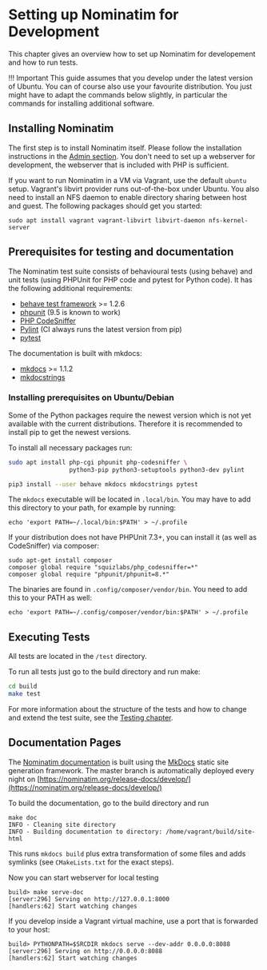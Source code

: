 # Setting up Nominatim for Development

This chapter gives an overview how to set up Nominatim for developement
and how to run tests.

!!! Important
    This guide assumes that you develop under the latest version of Ubuntu. You
    can of course also use your favourite distribution. You just might have to
    adapt the commands below slightly, in particular the commands for installing
    additional software.

## Installing Nominatim

The first step is to install Nominatim itself. Please follow the installation
instructions in the [Admin section](../admin/Installation.md). You don't need
to set up a webserver for development, the webserver that is included with PHP
is sufficient.

If you want to run Nominatim in a VM via Vagrant, use the default `ubuntu` setup.
Vagrant's libvirt provider runs out-of-the-box under Ubuntu. You also need to
install an NFS daemon to enable directory sharing between host and guest. The
following packages should get you started:

    sudo apt install vagrant vagrant-libvirt libvirt-daemon nfs-kernel-server

## Prerequisites for testing and documentation

The Nominatim test suite consists of behavioural tests (using behave) and
unit tests (using PHPUnit for PHP code and pytest for Python code).
It has the following additional requirements:

* [behave test framework](https://behave.readthedocs.io) >= 1.2.6
* [phpunit](https://phpunit.de) (9.5 is known to work)
* [PHP CodeSniffer](https://github.com/squizlabs/PHP_CodeSniffer)
* [Pylint](https://pylint.org/) (CI always runs the latest version from pip)
* [pytest](https://pytest.org)

The documentation is built with mkdocs:

* [mkdocs](https://www.mkdocs.org/) >= 1.1.2
* [mkdocstrings](https://mkdocstrings.github.io/)

### Installing prerequisites on Ubuntu/Debian

Some of the Python packages require the newest version which is not yet
available with the current distributions. Therefore it is recommended to
install pip to get the newest versions.

To install all necessary packages run:

```sh
sudo apt install php-cgi phpunit php-codesniffer \
                 python3-pip python3-setuptools python3-dev pylint

pip3 install --user behave mkdocs mkdocstrings pytest
```

The `mkdocs` executable will be located in `.local/bin`. You may have to add
this directory to your path, for example by running:

```
echo 'export PATH=~/.local/bin:$PATH' > ~/.profile
```

If your distribution does not have PHPUnit 7.3+, you can install it (as well
as CodeSniffer) via composer:

```
sudo apt-get install composer
composer global require "squizlabs/php_codesniffer=*"
composer global require "phpunit/phpunit=8.*"
```

The binaries are found in `.config/composer/vendor/bin`. You need to add this
to your PATH as well:

```
echo 'export PATH=~/.config/composer/vendor/bin:$PATH' > ~/.profile
```


## Executing Tests

All tests are located in the `/test` directory.

To run all tests just go to the build directory and run make:

```sh
cd build
make test
```

For more information about the structure of the tests and how to change and
extend the test suite, see the [Testing chapter](Testing.md).

## Documentation Pages

The [Nominatim documentation](https://nominatim.org/release-docs/develop/) is
built using the [MkDocs](https://www.mkdocs.org/) static site generation
framework. The master branch is automatically deployed every night on
[https://nominatim.org/release-docs/develop/](https://nominatim.org/release-docs/develop/)

To build the documentation, go to the build directory and run

```
make doc
INFO - Cleaning site directory
INFO - Building documentation to directory: /home/vagrant/build/site-html
```

This runs `mkdocs build` plus extra transformation of some files and adds
symlinks (see `CMakeLists.txt` for the exact steps).

Now you can start webserver for local testing

```
build> make serve-doc
[server:296] Serving on http://127.0.0.1:8000
[handlers:62] Start watching changes
```

If you develop inside a Vagrant virtual machine, use a port that is forwarded
to your host:

```
build> PYTHONPATH=$SRCDIR mkdocs serve --dev-addr 0.0.0.0:8088
[server:296] Serving on http://0.0.0.0:8088
[handlers:62] Start watching changes
```
